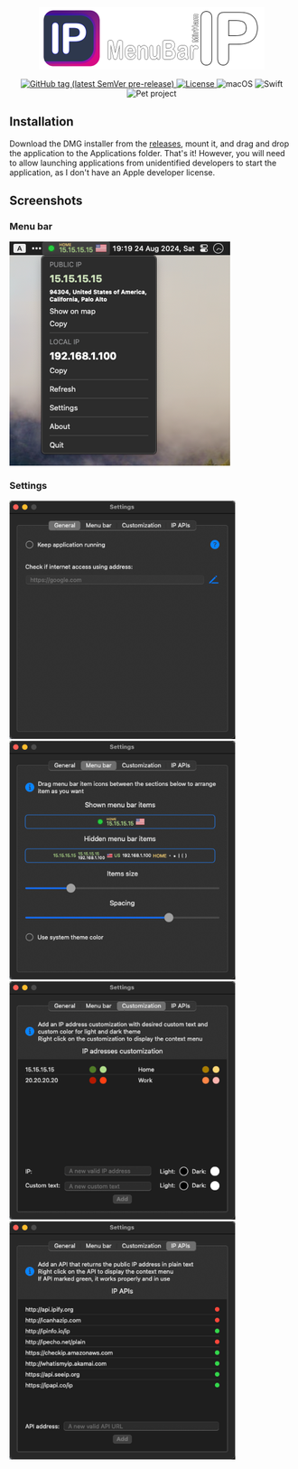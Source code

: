 <p align="center">
  <img src="https://github.com/mirham/MenuBarIP/blob/main/Images/AppLogo.png" width="400"/>
</p>

<p align="center" style="text-align: center">
  <a href="https://github.com/mirham/MenuBarIP//tags" rel="nofollow">
    <img alt="GitHub tag (latest SemVer pre-release)" src="https://img.shields.io/github/v/tag/mirham/MenuBarIP?include_prereleases&label=version"/>
  </a>
  <a href="https://github.com/mirham/MenuBarIP/blob/main/LICENSE">
    <img alt="License" src="https://img.shields.io/github/license/mirham/MenuBarIP"/>
  </a>
  <img alt="macOS" src="https://img.shields.io/badge/macOS-blue?logo=apple"/>
  <img alt="Swift" src="https://img.shields.io/badge/Swift-grey?logo=swift"/>
  <img alt="Pet project" src="https://img.shields.io/badge/Pet project-purple?logo=github"/>
</p>

## Installation

Download the DMG installer from the [releases](https://github.com/mirham/MenuBarIP/releases), mount it, and drag and drop the application to the Applications folder. That's it! However, you will need to allow launching applications from unidentified developers to start the application, as I don't have an Apple developer license.

## Screenshots

### Menu bar
<p align="left">
  <img src="https://github.com/mirham/MenuBarIP/blob/main/Images/MenuBarView.png">
</p>

### Settings
<p align="left">
  <img src="https://github.com/mirham/MenuBarIP/blob/main/Images/Settings1.png" width="400">
  <img src="https://github.com/mirham/MenuBarIP/blob/main/Images/Settings2.png" width="400">
  <img src="https://github.com/mirham/MenuBarIP/blob/main/Images/Settings3.png" width="400">
  <img src="https://github.com/mirham/MenuBarIP/blob/main/Images/Settings4.png" width="400">
</p>
